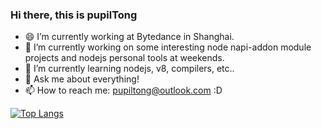 ### Hi there, this is pupilTong

- 😄 I’m currently working at Bytedance in Shanghai.
- 🔭 I’m currently working on some interesting node napi-addon module projects and nodejs personal tools at weekends.
- 🌱 I’m currently learning nodejs, v8, compilers, etc..
- 💬 Ask me about everything!
- 📫 How to reach me: pupiltong@outlook.com :D

[![Top Langs](https://github-readme-stats.vercel.app/api/top-langs/?username=PupilTong&exclude_repo=CS611FinalProject-Bank,CS611,DSPHomework_WPF,EC601_01)](https://github.com/anuraghazra/github-readme-stats)
